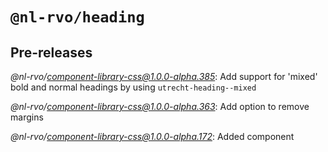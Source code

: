# `@nl-rvo/heading`

## Pre-releases

*@nl-rvo/component-library-css@1.0.0-alpha.385*:
Add support for 'mixed' bold and normal headings by using `utrecht-heading--mixed`

*@nl-rvo/component-library-css@1.0.0-alpha.363*:
Add option to remove margins

*@nl-rvo/component-library-css@1.0.0-alpha.172*:
Added component
